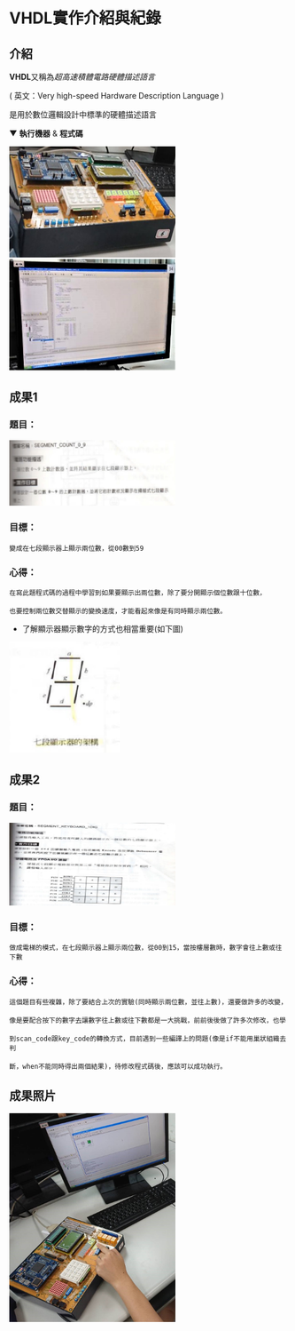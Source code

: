 # VHDL實作介紹與紀錄
## 介紹
**VHDL**又稱為*超高速積體電路硬體描述語言*

( 英文：Very high-speed Hardware Description Language )

是用於數位邏輯設計中標準的硬體描述語言

▼ **執行機器** & **程式碼**

<img src="https://github.com/gigilin7/VHDL/blob/master/picture/%E9%82%8F%E8%A8%AD%E6%A9%9F%E5%99%A8.jpg" width=300 height=200><img src="https://github.com/gigilin7/VHDL/blob/master/picture/%E7%A8%8B%E5%BC%8F%E7%A2%BC.jpg" width=300 height=200>

## 成果1
### 題目：

<img src="https://github.com/gigilin7/VHDL/blob/master/picture/%E9%A1%8C%E7%9B%AE1.jpg" width=300>

### 目標：
```
變成在七段顯示器上顯示兩位數，從00數到59
```
### 心得：
```
在寫此題程式碼的過程中學習到如果要顯示出兩位數，除了要分開顯示個位數跟十位數，

也要控制兩位數交替顯示的變換速度，才能看起來像是有同時顯示兩位數。
```
+ 了解顯示器顯示數字的方式也相當重要(如下圖)

<img src="https://github.com/gigilin7/VHDL/blob/master/picture/%E9%A1%8C%E7%9B%AE1-1.jpg" height=200 width=200>

## 成果2
### 題目：

<img src="https://github.com/gigilin7/VHDL/blob/master/picture/%E9%A1%8C%E7%9B%AE2.jpg" width=300>

### 目標：
```
做成電梯的模式，在七段顯示器上顯示兩位數，從00到15，當按樓層數時，數字會往上數或往下數
```
### 心得：
```
這個題目有些複雜，除了要結合上次的實驗(同時顯示兩位數，並往上數)，還要做許多的改變，

像是要配合按下的數字去讓數字往上數或往下數都是一大挑戰，前前後後做了許多次修改，也學

到scan_code跟key_code的轉換方式，目前遇到一些編譯上的問題(像是if不能用巢狀組織去判

斷，when不能同時得出兩個結果)，待修改程式碼後，應該可以成功執行。
```
## 成果照片

<img src="https://github.com/gigilin7/VHDL/blob/master/picture/%E6%88%90%E6%9E%9C.jpg" width=300>
